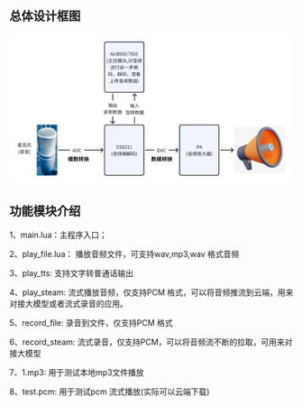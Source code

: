 ## 总体设计框图

![输入图片说明](../../../../audio%E9%9F%B3%E9%A2%91%E6%8B%93%E6%89%91.png)


## 功能模块介绍

1、main.lua：主程序入口；

2、play_file.lua： 播放音频文件，可支持wav,mp3,wav 格式音频

3、play_tts: 支持文字转普通话输出

4、play_steam: 流式播放音频，仅支持PCM 格式，可以将音频推流到云端，用来对接大模型或者流式录音的应用。

5、record_file: 录音到文件，仅支持PCM 格式

6、record_steam:  流式录音，仅支持PCM，可以将音频流不断的拉取，可用来对接大模型

7、1.mp3: 用于测试本地mp3文件播放

8、test.pcm: 用于测试pcm 流式播放(实际可以云端下载)


